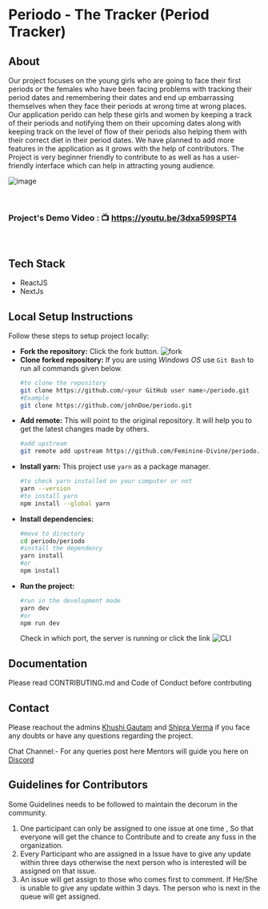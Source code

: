 # Periodo - The Tracker (Period Tracker)

## About

Our project focuses on the young girls who are going to face their first periods or the females who have been facing problems with tracking their period dates and remembering their dates and end up embarrassing themselves when they face their periods at wrong time at wrong places. Our application perido can help these girls and women by keeping a track of their periods and notifying them on their upcoming dates along with keeping track on the level of flow of their periods also helping them with their correct diet in their period dates. We have planned to add more features in the application as it grows with the help of contributors.
The Project is very beginner friendly to contribute to as well as has a user-friendly interface which can help in attracting young audience.

![image](https://user-images.githubusercontent.com/65439761/108522793-3367eb80-72f3-11eb-9ddb-08c49c1549e9.png)

<br>

### Project's Demo Video : :tv: https://youtu.be/3dxa599SPT4

<br>

## Tech Stack

- ReactJS
- NextJs

## Local Setup Instructions

Follow these steps to setup project locally:

- **Fork the repository:** Click the fork button.
  ![fork](https://user-images.githubusercontent.com/43095489/110275583-87fdad00-7ffb-11eb-9828-1b4eb7026b3e.png)
- **Clone forked repository:** If you are using _Windows OS_ use `Git Bash` to run all commands given below.
  ```bash
  #to clone the repository
  git clone https://github.com/<your GitHub user name>/periodo.git
  #Example
  git clone https://github.com/johnDoe/periodo.git
  ```
- **Add remote:** This will point to the original repository. It will help you to get the latest changes made by others.
  ```bash
  #add upstream
  git remote add upstream https://github.com/Feminine-Divine/periodo.git
  ```
- **Install yarn:** This project use `yarn` as a package manager.
  ```bash
  #to check yarn installed on your computer or not
  yarn --version
  #to install yarn
  npm install --global yarn
  ```
- **Install dependencies:**
  ```bash
  #move to directory
  cd periodo/periodo
  #install the dependency
  yarn install
  #or
  npm install
  ```
- **Run the project:**
  ```bash
  #run in the development mode
  yarn dev
  #or
  npm run dev
  ```
  Check in which port, the server is running or click the link
  ![CLI](https://user-images.githubusercontent.com/43095489/110291642-57773c80-8016-11eb-9f40-5b0698c89efa.png)

## Documentation

Please read CONTRIBUTING.md and Code of Conduct before contrbuting

## Contact

Please reachout the admins [Khushi Gautam](https://www.linkedin.com/in/khushi-gautam-7708b4191) and [Shipra Verma](https://www.linkedin.com/in/shipra-verma-76a4611ab) if you face any doubts or have any questions regarding the project.

Chat Channel:- For any queries post here Mentors will guide you here on [Discord](https://discord.com/channels/811724426965811210/815040260105961472)

## Guidelines for Contributors

Some Guidelines needs to be followed to maintain the decorum in the community.

1. One participant can only be assigned to one issue at one time , So that everyone will get the chance to Contribute and to create any fuss in the organization.
2. Every Participant who are assigned in a Issue have to give any update within three days otherwise the next person who is interested will be assigned on that issue.
3. An issue will get assign to those who comes first to comment. If He/She is unable to give any update within 3 days. The person who is next in the queue will get assigned.
